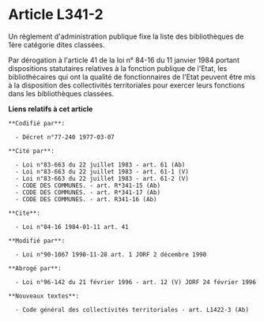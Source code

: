 # Article L341-2

Un règlement d'administration publique fixe la liste des bibliothèques de 1ère catégorie dites classées.

Par dérogation à l'article 41 de la loi n° 84-16 du 11 janvier 1984 portant dispositions statutaires relatives à la fonction
publique de l'Etat, les bibliothécaires qui ont la qualité de fonctionnaires de l'Etat peuvent être mis à la disposition des
collectivités territoriales pour exercer leurs fonctions dans les bibliothèques classées.

**Liens relatifs à cet article**

	**Codifié par**:

	  - Décret n°77-240 1977-03-07

	**Cité par**:

	  - Loi n°83-663 du 22 juillet 1983 - art. 61 (Ab)
	  - Loi n°83-663 du 22 juillet 1983 - art. 61-1 (V)
	  - Loi n°83-663 du 22 juillet 1983 - art. 61-2 (V)
	  - CODE DES COMMUNES. - art. R*341-15 (Ab)
	  - CODE DES COMMUNES. - art. R*341-17 (Ab)
	  - CODE DES COMMUNES. - art. R341-16 (Ab)

	**Cite**:

	  - Loi n°84-16 1984-01-11 art. 41

	**Modifié par**:

	  - Loi n°90-1067 1990-11-28 art. 1 JORF 2 décembre 1990

	**Abrogé par**:

	  - Loi n°96-142 du 21 février 1996 - art. 12 (V) JORF 24 février 1996

	**Nouveaux textes**:

	  - Code général des collectivités territoriales - art. L1422-3 (Ab)
